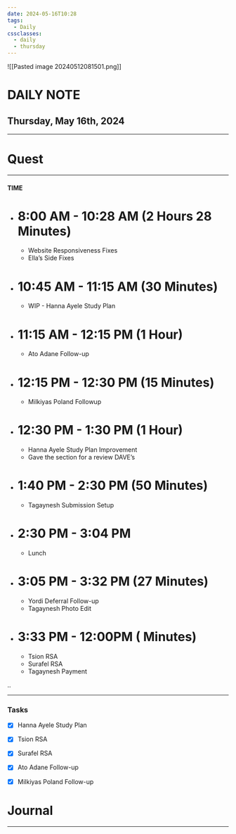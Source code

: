 ```yaml
---
date: 2024-05-16T10:28
tags:
  - Daily
cssclasses:
  - daily
  - thursday
---
```

![[Pasted image 20240512081501.png]]
# DAILY NOTE
## Thursday, May 16th, 2024
***
# Quest
---
#### TIME
- # 8:00 AM - 10:28 AM (2 Hours 28 Minutes)
	- Website Responsiveness Fixes
	- Ella’s Side Fixes

- # 10:45 AM - 11:15 AM (30 Minutes)
	- WIP - Hanna Ayele Study Plan

- # 11:15 AM - 12:15 PM (1 Hour)
	- Ato Adane Follow-up

- # 12:15 PM - 12:30 PM (15 Minutes)
	- Milkiyas Poland Followup

- # 12:30 PM - 1:30 PM (1 Hour)
	- Hanna Ayele Study Plan Improvement 
	- Gave the section for a review DAVE’s

- # 1:40 PM - 2:30 PM (50 Minutes)
	- Tagaynesh Submission Setup

- # 2:30 PM - 3:04 PM
	- Lunch

- # 3:05 PM - 3:32 PM (27 Minutes)
	- Yordi Deferral Follow-up
	- Tagaynesh Photo Edit


- # 3:33 PM - 12:00PM ( Minutes)
	- Tsion RSA
	- Surafel RSA
	- Tagaynesh Payment

..
***
### Tasks
- [x] Hanna Ayele Study Plan 
- [x] Tsion RSA
- [x] Surafel RSA
- [x] Ato Adane Follow-up
- [x] Milkiyas Poland Follow-up




# Journal
---
